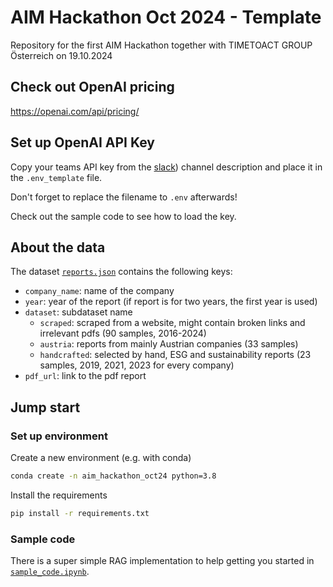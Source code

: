 # AIM Hackathon Oct 2024 - Template
Repository for the first AIM Hackathon together with TIMETOACT GROUP Österreich on 19.10.2024


## Check out OpenAI pricing 
https://openai.com/api/pricing/


## Set up OpenAI API Key
Copy your teams API key from the [slack](https://join.slack.com/t/aim-ai-impact-mission/shared_invite/zt-2sfahg4h1-Pb7~Ft4ZITZKGAHihEK6QQ)) channel description and place it in the `.env_template` file.

Don't forget to replace the filename to `.env` afterwards!

Check out the sample code to see how to load the key.


## About the data
The dataset [`reports.json`](data/reports.json) contains the following keys:
- `company_name`: name of the company
- `year`: year of the report (if report is for two years, the first year is used)
- `dataset`: subdataset name
    - `scraped`: scraped from a website, might contain broken links and irrelevant pdfs (90 samples, 2016-2024)
    - `austria`: reports from mainly Austrian companies (33 samples)
    - `handcrafted`: selected by hand, ESG and sustainability reports (23 samples, 2019, 2021, 2023 for every company)
- `pdf_url`: link to the pdf report


## Jump start
### Set up environment
Create a new environment (e.g. with conda)
```bash
conda create -n aim_hackathon_oct24 python=3.8
```

Install the requirements
```bash
pip install -r requirements.txt
```


### Sample code
There is a super simple RAG implementation to help getting you started in [`sample_code.ipynb`](sample_code.ipynb).
